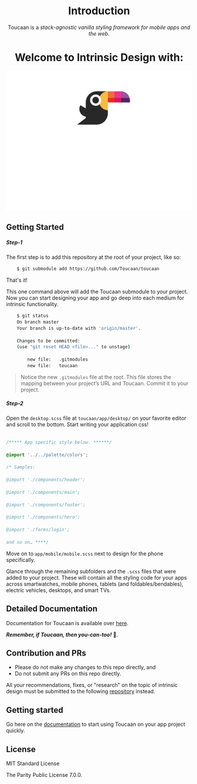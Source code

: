 
<div align="center">
    <h1>Introduction </h1>
    <p>Toucaan is a <em>stack-agnostic vanilla styling framework for mobile apps and the web</em>.</p>
    <h1>Welcome to Intrinsic Design with:</h1>
    <a href="https://toucaan.com" rel="follow">
        <img src="header.svg" width="800">
    </a>
</div>

## Getting Started

##### Step-1
The first step is to add this repository at the root of your project, like so:

```bash
    $ git submodule add https://github.com/Toucaan/toucaan
```

That's it!

This one command above will add the Toucaan submodule to your project. Now you can start designing your app and go deep into each medium for intrinsic functionality. 

```bash
    $ git status
    On branch master
    Your branch is up-to-date with 'origin/master'.

    Changes to be committed:
    (use "git reset HEAD <file>..." to unstage)

        new file:   .gitmodules
        new file:   toucaan
```

> Notice the new `.gitmodules` file at the root. This file stores the mapping between your project’s URL and Toucaan. Commit it to your project.


##### Step-2
Open the `desktop.scss` file at `toucaan/app/desktop/` on your favorite editor and scroll to the bottom. Start writing your application css!

```css

/***** App specific style below. ******/

@import '../../palette/colors';

/* Samples:

@import './components/header';

@import './components/main';

@import './components/footer';

@import './components/hero';

@import './forms/login';

and so on… ****/

```

Move on to `app/mobile/mobile.scss` next to design for the phone specifically. 

Glance through the remaining subfolders and the `.scss` files that were added to your project. These will contain all the styling code for your apps across smartwatches, mobile phones, tablets (and foldables/bendables), electric vehicles, desktops, and smart TVs.

## Detailed Documentation
Documentation for Toucaan is available over [here](https://toucaan.com).

**_Remember, if Toucaan, then you-can-too!_** 🥳.

## Contribution and PRs 

- Please do not make any changes to this repo directly, and 
- Do not submit any PRs on this repo directly.

All your recommendations, fixes, or "research" on the topic of intrinsic design must be submitted to the following [repository](https://github.com/Toucaan/toucaan.research) instead.

## Getting started

Go here on the [documentation](https://www.toucaan.com/docs/getting-started) to start using Toucaan on your app project quickly.

## License

MIT Standard License

The Parity Public License 7.0.0.